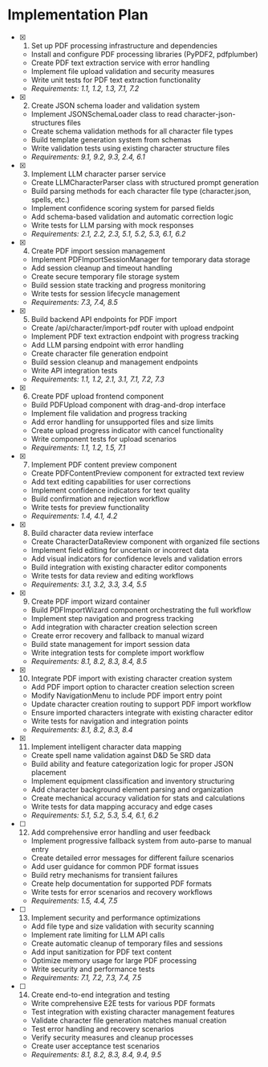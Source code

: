 # Implementation Plan

- [x] 1. Set up PDF processing infrastructure and dependencies







  - Install and configure PDF processing libraries (PyPDF2, pdfplumber)
  - Create PDF text extraction service with error handling
  - Implement file upload validation and security measures
  - Write unit tests for PDF text extraction functionality
  - _Requirements: 1.1, 1.2, 1.3, 7.1, 7.2_

- [x] 2. Create JSON schema loader and validation system





  - Implement JSONSchemaLoader class to read character-json-structures files
  - Create schema validation methods for all character file types
  - Build template generation system from schemas
  - Write validation tests using existing character structure files
  - _Requirements: 9.1, 9.2, 9.3, 2.4, 6.1_

- [x] 3. Implement LLM character parser service





  - Create LLMCharacterParser class with structured prompt generation
  - Build parsing methods for each character file type (character.json, spells, etc.)
  - Implement confidence scoring system for parsed fields
  - Add schema-based validation and automatic correction logic
  - Write tests for LLM parsing with mock responses
  - _Requirements: 2.1, 2.2, 2.3, 5.1, 5.2, 5.3, 6.1, 6.2_

- [x] 4. Create PDF import session management





  - Implement PDFImportSessionManager for temporary data storage
  - Add session cleanup and timeout handling
  - Create secure temporary file storage system
  - Build session state tracking and progress monitoring
  - Write tests for session lifecycle management
  - _Requirements: 7.3, 7.4, 8.5_

- [x] 5. Build backend API endpoints for PDF import





  - Create /api/character/import-pdf router with upload endpoint
  - Implement PDF text extraction endpoint with progress tracking
  - Add LLM parsing endpoint with error handling
  - Create character file generation endpoint
  - Build session cleanup and management endpoints
  - Write API integration tests
  - _Requirements: 1.1, 1.2, 2.1, 3.1, 7.1, 7.2, 7.3_

- [x] 6. Create PDF upload frontend component





  - Build PDFUpload component with drag-and-drop interface
  - Implement file validation and progress tracking
  - Add error handling for unsupported files and size limits
  - Create upload progress indicator with cancel functionality
  - Write component tests for upload scenarios
  - _Requirements: 1.1, 1.2, 1.5, 7.1_

- [x] 7. Implement PDF content preview component





  - Create PDFContentPreview component for extracted text review
  - Add text editing capabilities for user corrections
  - Implement confidence indicators for text quality
  - Build confirmation and rejection workflow
  - Write tests for preview functionality
  - _Requirements: 1.4, 4.1, 4.2_

- [x] 8. Build character data review interface





  - Create CharacterDataReview component with organized file sections
  - Implement field editing for uncertain or incorrect data
  - Add visual indicators for confidence levels and validation errors
  - Build integration with existing character editor components
  - Write tests for data review and editing workflows
  - _Requirements: 3.1, 3.2, 3.3, 3.4, 5.5_

- [x] 9. Create PDF import wizard container





  - Build PDFImportWizard component orchestrating the full workflow
  - Implement step navigation and progress tracking
  - Add integration with character creation selection screen
  - Create error recovery and fallback to manual wizard
  - Build state management for import session data
  - Write integration tests for complete import workflow
  - _Requirements: 8.1, 8.2, 8.3, 8.4, 8.5_

- [x] 10. Integrate PDF import with existing character creation system





  - Add PDF import option to character creation selection screen
  - Modify NavigationMenu to include PDF import entry point
  - Update character creation routing to support PDF import workflow
  - Ensure imported characters integrate with existing character editor
  - Write tests for navigation and integration points
  - _Requirements: 8.1, 8.2, 8.3, 8.4_

- [x] 11. Implement intelligent character data mapping








  - Create spell name validation against D&D 5e SRD data
  - Build ability and feature categorization logic for proper JSON placement
  - Implement equipment classification and inventory structuring
  - Add character background element parsing and organization
  - Create mechanical accuracy validation for stats and calculations
  - Write tests for data mapping accuracy and edge cases
  - _Requirements: 5.1, 5.2, 5.3, 5.4, 6.1, 6.2_

- [ ] 12. Add comprehensive error handling and user feedback
  - Implement progressive fallback system from auto-parse to manual entry
  - Create detailed error messages for different failure scenarios
  - Add user guidance for common PDF format issues
  - Build retry mechanisms for transient failures
  - Create help documentation for supported PDF formats
  - Write tests for error scenarios and recovery workflows
  - _Requirements: 1.5, 4.4, 7.5_

- [ ] 13. Implement security and performance optimizations
  - Add file type and size validation with security scanning
  - Implement rate limiting for LLM API calls
  - Create automatic cleanup of temporary files and sessions
  - Add input sanitization for PDF text content
  - Optimize memory usage for large PDF processing
  - Write security and performance tests
  - _Requirements: 7.1, 7.2, 7.3, 7.4, 7.5_

- [ ] 14. Create end-to-end integration and testing
  - Write comprehensive E2E tests for various PDF formats
  - Test integration with existing character management features
  - Validate character file generation matches manual creation
  - Test error handling and recovery scenarios
  - Verify security measures and cleanup processes
  - Create user acceptance test scenarios
  - _Requirements: 8.1, 8.2, 8.3, 8.4, 9.4, 9.5_